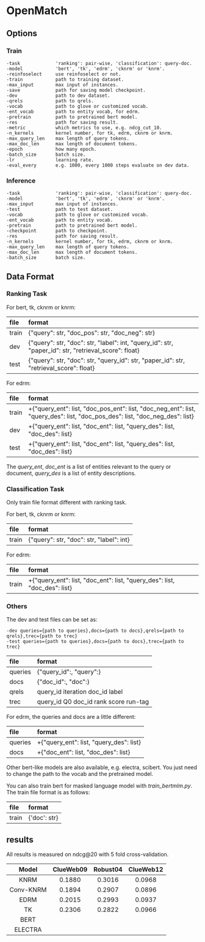# OpenMatch

## Options
### Train
```
-task             'ranking': pair-wise, 'classification': query-doc.
-model            'bert', 'tk', 'edrm', 'cknrm' or 'knrm'.
-reinfoselect     use reinfoselect or not.
-train            path to training dataset.
-max_input        max input of instances.
-save             path for saving model checkpoint.
-dev              path to dev dataset.
-qrels            path to qrels.
-vocab            path to glove or customized vocab.
-ent_vocab        path to entity vocab, for edrm.
-pretrain         path to pretrained bert model.
-res              path for saving result.
-metric           which metrics to use, e.g. ndcg_cut_10.
-n_kernels        kernel number, for tk, edrm, cknrm or knrm.
-max_query_len    max length of query tokens.
-max_doc_len      max length of document tokens.
-epoch            how many epoch.
-batch_size       batch size.
-lr               learning rate.
-eval_every       e.g. 1000, every 1000 steps evaluate on dev data.
```

### Inference
```
-task             'ranking': pair-wise, 'classification': query-doc.
-model            'bert', 'tk', 'edrm', 'cknrm' or 'knrm'.
-max_input        max input of instances.
-test             path to test dataset.
-vocab            path to glove or customized vocab.
-ent_vocab        path to entity vocab.
-pretrain         path to pretrained bert model.
-checkpoint       path to checkpoint.
-res              path for saving result.
-n_kernels        kernel number, for tk, edrm, cknrm or knrm.
-max_query_len    max length of query tokens.
-max_doc_len      max length of document tokens.
-batch_size       batch size.
```

## Data Format
### Ranking Task
For bert, tk, cknrm or knrm:

|file|format|
|:---|:-----|
|train|{"query": str, "doc\_pos": str, "doc\_neg": str}|
|dev  |{"query": str, "doc": str, "label": int, "query\_id": str, "paper\_id": str, "retrieval\_score": float}|
|test |{"query": str, "doc": str, "query\_id": str, "paper\_id": str, "retrieval\_score": float}|

For edrm:

|file|format|
|:---|:-----|
|train|+{"query\_ent": list, "doc\_pos\_ent": list, "doc\_neg\_ent": list, "query\_des": list, "doc\_pos\_des": list, "doc\_neg\_des": list}|
|dev  |+{"query\_ent": list, "doc\_ent": list, "query\_des": list, "doc\_des": list}|
|test |+{"query\_ent": list, "doc\_ent": list, "query\_des": list, "doc\_des": list}|

The *query_ent*, *doc_ent* is a list of entities relevant to the query or document, *query_des* is a list of entity descriptions.

### Classification Task
Only train file format different with ranking task.

For bert, tk, cknrm or knrm:

|file|format|
|:---|:-----|
|train|{"query": str, "doc": str, "label": int}|

For edrm:

|file|format|
|:---|:-----|
|train|+{"query\_ent": list, "doc\_ent": list, "query\_des": list, "doc\_des": list}|

### Others
The dev and test files can be set as:
```
-dev queries={path to queries},docs={path to docs},qrels={path to qrels},trec={path to trec}
-test queries={path to queries},docs={path to docs},trec={path to trec}
```

|file|format|
|:---|:-----|
|queries|{"query\_id":, "query":}|
|docs|{"doc\_id":, "doc":}|
|qrels|query\_id iteration doc\_id label|
|trec|query\_id Q0 doc\_id rank score run-tag|

For edrm, the queries and docs are a little different:

|file|format|
|:---|:-----|
|queries|+{"query\_ent": list, "query\_des": list}|
|docs|+{"doc\_ent": list, "doc\_des": list}|

Other bert-like models are also available, e.g. electra, scibert. You just need to change the path to the vocab and the pretrained model.

You can also train bert for masked language model with *train_bertmlm.py*. The train file format is as follows:

|file|format|
|:---|:-----|
|train|{'doc': str}|

## results

All results is measured on ndcg@20 with 5 fold cross-validation.

|Model|ClueWeb09|Robust04|ClueWeb12|
|:---:|:-------:|:------:|:-------:|
|KNRM|0.1880|0.3016|0.0968|
|Conv-KNRM|0.1894|0.2907|0.0896|
|EDRM|0.2015|0.2993|0.0937|
|TK|0.2306|0.2822|0.0966|
|BERT||||
|ELECTRA||||
